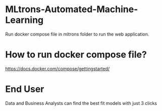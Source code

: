 # MLtrons-Automated-Machine-Learning
Run docker compose file in mltrons folder to run the web application. 

# How to run docker compose file?
https://docs.docker.com/compose/gettingstarted/

# End User
Data and Business Analysts can find the best fit models with just 3 clicks

